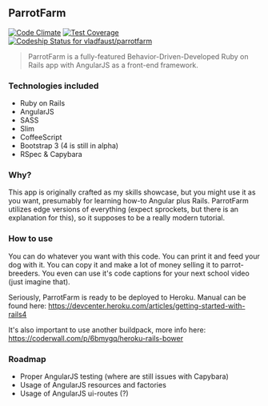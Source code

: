 ## ParrotFarm
[![Code Climate](https://codeclimate.com/github/vladfaust/parrotfarm/badges/gpa.svg)](https://codeclimate.com/github/vladfaust/parrotfarm) [![Test Coverage](https://codeclimate.com/github/vladfaust/parrotfarm/badges/coverage.svg)](https://codeclimate.com/github/vladfaust/parrotfarm/coverage) [![Codeship Status for vladfaust/parrotfarm](https://codeship.com/projects/b15c6f50-9d81-0133-71f6-5e859e904c15/status?branch=master)](https://codeship.com/projects/127510)
> ParrotFarm is a fully-featured Behavior-Driven-Developed Ruby on Rails app with AngularJS as a front-end framework.

### Technologies included
* Ruby on Rails
* AngularJS
* SASS
* Slim
* CoffeeScript
* Bootstrap 3 (4 is still in alpha)
* RSpec & Capybara

### Why?
This app is originally crafted as my skills showcase, but you might use it as you want, presumably for learning how-to Angular plus Rails. ParrotFarm utilizes edge versions of everything (expect sprockets, but there is an explanation for this), so it supposes to be a really modern tutorial.

### How to use
You can do whatever you want with this code. You can print it and feed your dog with it. You can copy it and make a lot of money selling it to parrot-breeders. You even can use it's code captions for your next school video (just imagine that).

Seriously, ParrotFarm is ready to be deployed to Heroku. Manual can be found here: https://devcenter.heroku.com/articles/getting-started-with-rails4

It's also important to use another buildpack, more info here: https://coderwall.com/p/6bmygq/heroku-rails-bower

### Roadmap
* Proper AngularJS testing (where are still issues with Capybara)
* Usage of AngularJS resources and factories
* Usage of AngularJS ui-routes (?)
